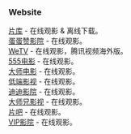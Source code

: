 ### Website
[片库](https://www.mypianku.com/) - 在线观影 & 离线下载。  
[蛋蛋赞影院](https://www.dandanzan.cc/) - 在线观影。  
[WeTV](https://wetv.vip/zh-cn) - 在线观影，腾讯视频海外版。  
[555电影](https://www.o8tv.com/) - 在线观影。  
[大师电影](https://dsys.tv/) - 在线观影。  
[低端影视](https://ddrk.me/) - 在线观影。  
[迪迪影院](https://tv547.com/) - 在线观影。  
[大师兄影视](https://zz.ci/) - 在线观影。  
[片吧](https://www.pianba.net/) - 在线观影。  
[VIP影院](http://vip.sb/) - 在线观影。  
